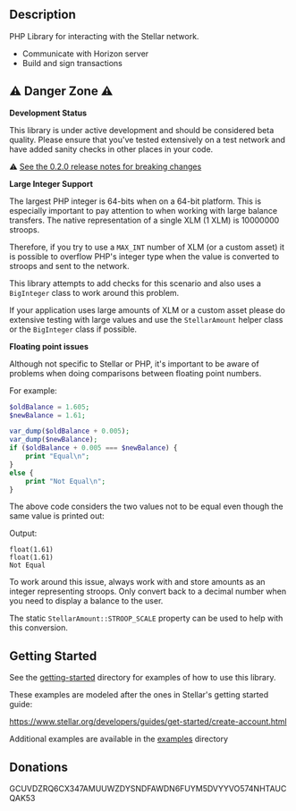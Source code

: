 ## Description

PHP Library for interacting with the Stellar network.

* Communicate with Horizon server
* Build and sign transactions

## :warning: Danger Zone :warning:

**Development Status**

This library is under active development and should be considered beta quality.
Please ensure that you've tested extensively on a test network and have added
sanity checks in other places in your code.

:warning: [See the 0.2.0 release notes for breaking changes](CHANGELOG.md) 

**Large Integer Support**

The largest PHP integer is 64-bits when on a 64-bit platform. This is especially
important to pay attention to when working with large balance transfers. The native
representation of a single XLM (1 XLM) is 10000000 stroops.

Therefore, if you try to use a `MAX_INT` number of XLM (or a custom asset) it is
possible to overflow PHP's integer type when the value is converted to stroops and
sent to the network.

This library attempts to add checks for this scenario and also uses a `BigInteger`
class to work around this problem.

If your application uses large amounts of XLM or a custom asset please do extensive
testing with large values and use the `StellarAmount` helper class or the `BigInteger` 
class if possible.

**Floating point issues**

Although not specific to Stellar or PHP, it's important to be aware of problems
when doing comparisons between floating point numbers.

For example:

```php
$oldBalance = 1.605;
$newBalance = 1.61;

var_dump($oldBalance + 0.005);
var_dump($newBalance);
if ($oldBalance + 0.005 === $newBalance) {
    print "Equal\n";
}
else {
    print "Not Equal\n";
}
```

The above code considers the two values not to be equal even though the same value
is printed out:

Output:
```
float(1.61)
float(1.61)
Not Equal
```

To work around this issue, always work with and store amounts as an integer representing stroops. Only convert
back to a decimal number when you need to display a balance to the user.

The static `StellarAmount::STROOP_SCALE` property can be used to help with this conversion.

## Getting Started

See the [getting-started](getting-started/) directory for examples of how to use this library.

These examples are modeled after the ones in Stellar's getting started guide:

https://www.stellar.org/developers/guides/get-started/create-account.html

Additional examples are available in the [examples](examples/) directory 

## Donations

GCUVDZRQ6CX347AMUUWZDYSNDFAWDN6FUYM5DVYYVO574NHTAUCQAK53
